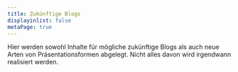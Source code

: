 ```yaml
---
title: Zukünftige Blogs
displayinlist: false
metaPage: true
---
```


Hier werden sowohl Inhalte für mögliche zukünftige Blogs als auch neue Arten von Präsentationsformen abgelegt. Nicht alles davon wird irgendwann realisiert werden.

